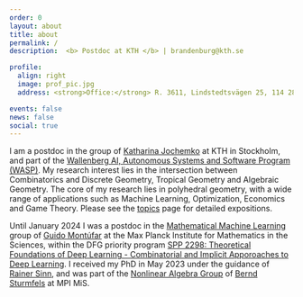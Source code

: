 ```yaml
---
order: 0
layout: about
title: about
permalink: /
description:  <b> Postdoc at KTH </b> | brandenburg@kth.se 

profile:
  align: right
  image: prof_pic.jpg
  address: <strong>Office:</strong> R. 3611, Lindstedtsvägen 25, 114 28 Stockholm

events: false
news: false
social: true
---
```



I am a postdoc in the group of [Katharina Jochemko](https://people.kth.se/~jochemko/) at KTH in Stockholm, and part of the [Wallenberg AI, Autonomous Systems and Software Program (WASP)](https://wasp-sweden.org).
My research interest lies in the intersection between Combinatorics and Discrete Geometry, Tropical Geometry and Algebraic Geometry. The core of my research lies in polyhedral geometry, with a wide range of applications such as Machine Learning, Optimization, Economics and Game Theory. Please see the [topics](/topics/) page for detailed expositions.

Until January 2024 I was a postdoc in the [Mathematical Machine Learning](https://www.mis.mpg.de/montufar/index.html) group of [Guido Montúfar](https://personal-homepages.mis.mpg.de/montufar/) at the Max Planck Institute for Mathematics in the Sciences, within the DFG priority program [SPP 2298: Theoretical Foundations of Deep Learning - Combinatorial and Implicit Apporoaches to Deep Learning](https://www.foundationsofdl.de). 
I received my PhD in May 2023 under the guidance of [Rainer Sinn](http://www.math.uni-leipzig.de/~sinn/index_en.html), and was part of the [Nonlinear Algebra Group](https://www.mis.mpg.de/nlalg/research.html) of [Bernd Sturmfels](https://math.berkeley.edu/~bernd/) at MPI MiS.